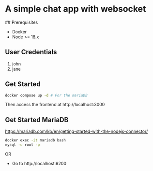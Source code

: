 # A simple chat app with websocket

## Prerequisites

- Docker
- Node >= 18.x

## User Credentials

1. john
1. jane

## Get Started

```bash
docker compose up -d # For the mariaDB
```

Then access the frontend at http://localhost:3000

## Get Started MariaDB

https://mariadb.com/kb/en/getting-started-with-the-nodejs-connector/

```bash
docker exec -it mariadb bash
mysql -u root -p
```

OR

- Go to http://localhost:9200
